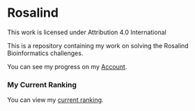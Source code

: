 # Rosalind

This work is licensed under Attribution 4.0 International 

This is a repository containing my work on solving the Rosalind Bioinformatics challenges.

You can see my progress on my [Account](https://rosalind.info/users/Alex.Fastner/).

### My Current Ranking

You can view my [current ranking](https://rosalind.info/statistics/countries/de/).

